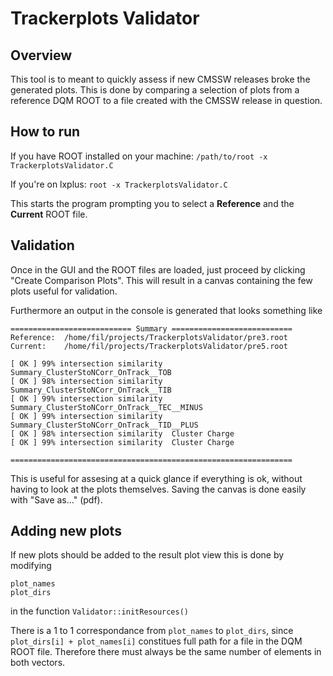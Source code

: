 # Trackerplots Validator

## Overview

This tool is to meant to quickly assess if new CMSSW releases broke the generated plots.
This is done by comparing a selection of plots from a reference DQM ROOT to a file created with the CMSSW release in question.

## How to run
If you have ROOT installed on your machine:
<code>/path/to/root -x TrackerplotsValidator.C</code>


If you're on lxplus:
<code>root -x TrackerplotsValidator.C</code>


This starts the program prompting you to select a <b>Reference</b> and the <b>Current</b> ROOT file.

## Validation

Once in the GUI and the ROOT files are loaded, just proceed by clicking "Create Comparison Plots". This will result in a canvas containing the few plots useful for validation.


Furthermore an output in the console is generated that looks something like 

```
=========================== Summary =========================== 
Reference: 	/home/fil/projects/TrackerplotsValidator/pre3.root
Current: 	/home/fil/projects/TrackerplotsValidator/pre5.root

[ OK ] 99% intersection similarity 	Summary_ClusterStoNCorr_OnTrack__TOB
[ OK ] 98% intersection similarity 	Summary_ClusterStoNCorr_OnTrack__TIB
[ OK ] 99% intersection similarity 	Summary_ClusterStoNCorr_OnTrack__TEC__MINUS
[ OK ] 99% intersection similarity 	Summary_ClusterStoNCorr_OnTrack__TID__PLUS
[ OK ] 98% intersection similarity 	Cluster Charge
[ OK ] 99% intersection similarity 	Cluster Charge

=============================================================== 

```

This is useful for assesing at a quick glance if everything is ok, without having to look at the plots themselves.
Saving the canvas is done easily with "Save as..." (pdf).


## Adding new plots

If new plots should be added to the result plot view this is done by modifying
```
plot_names
plot_dirs 
```
in the function <code>Validator::initResources()</code>


There is a 1 to 1 correspondance from <code>plot_names</code> to <code>plot_dirs</code>, since <code>plot_dirs[i] + plot_names[i]</code> constitues full path for a file in the DQM ROOT file. Therefore there must always be the same number of elements in both vectors.
